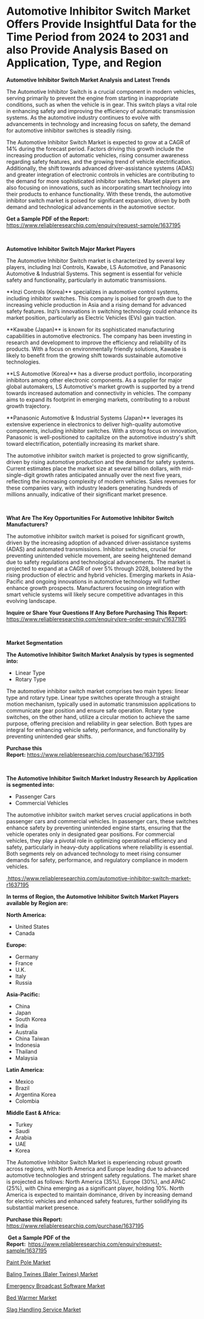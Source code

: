 <p><h1>Automotive Inhibitor Switch Market Offers Provide Insightful Data for the Time Period from 2024 to 2031 and also Provide Analysis Based on Application, Type, and Region</h1></p><p><strong>Automotive Inhibitor Switch Market Analysis and Latest Trends</strong></p>
<p><p>The Automotive Inhibitor Switch is a crucial component in modern vehicles, serving primarily to prevent the engine from starting in inappropriate conditions, such as when the vehicle is in gear. This switch plays a vital role in enhancing safety and improving the efficiency of automatic transmission systems. As the automotive industry continues to evolve with advancements in technology and increasing focus on safety, the demand for automotive inhibitor switches is steadily rising.</p><p>The Automotive Inhibitor Switch Market is expected to grow at a CAGR of 14% during the forecast period. Factors driving this growth include the increasing production of automatic vehicles, rising consumer awareness regarding safety features, and the growing trend of vehicle electrification. Additionally, the shift towards advanced driver-assistance systems (ADAS) and greater integration of electronic controls in vehicles are contributing to the demand for more sophisticated inhibitor switches. Market players are also focusing on innovations, such as incorporating smart technology into their products to enhance functionality. With these trends, the automotive inhibitor switch market is poised for significant expansion, driven by both demand and technological advancements in the automotive sector.</p></p>
<p><strong>Get a Sample PDF of the Report:&nbsp;</strong> <a href="https://www.reliableresearchiq.com/enquiry/request-sample/1637195">https://www.reliableresearchiq.com/enquiry/request-sample/1637195</a></p>
<p>&nbsp;</p>
<p><strong>Automotive Inhibitor Switch Major Market Players</strong></p>
<p><p>The Automotive Inhibitor Switch market is characterized by several key players, including Inzi Controls, Kawabe, LS Automotive, and Panasonic Automotive & Industrial Systems. This segment is essential for vehicle safety and functionality, particularly in automatic transmissions.</p><p>**Inzi Controls (Korea)** specializes in automotive control systems, including inhibitor switches. This company is poised for growth due to the increasing vehicle production in Asia and a rising demand for advanced safety features. Inzi’s innovations in switching technology could enhance its market position, particularly as Electric Vehicles (EVs) gain traction.</p><p>**Kawabe (Japan)** is known for its sophisticated manufacturing capabilities in automotive electronics. The company has been investing in research and development to improve the efficiency and reliability of its products. With a focus on environmentally friendly solutions, Kawabe is likely to benefit from the growing shift towards sustainable automotive technologies.</p><p>**LS Automotive (Korea)** has a diverse product portfolio, incorporating inhibitors among other electronic components. As a supplier for major global automakers, LS Automotive's market growth is supported by a trend towards increased automation and connectivity in vehicles. The company aims to expand its footprint in emerging markets, contributing to a robust growth trajectory.</p><p>**Panasonic Automotive & Industrial Systems (Japan)** leverages its extensive experience in electronics to deliver high-quality automotive components, including inhibitor switches. With a strong focus on innovation, Panasonic is well-positioned to capitalize on the automotive industry's shift toward electrification, potentially increasing its market share.</p><p>The automotive inhibitor switch market is projected to grow significantly, driven by rising automotive production and the demand for safety systems. Current estimates place the market size at several billion dollars, with mid-single-digit growth rates anticipated annually over the next five years, reflecting the increasing complexity of modern vehicles. Sales revenues for these companies vary, with industry leaders generating hundreds of millions annually, indicative of their significant market presence.</p></p>
<p>&nbsp;</p>
<p><strong>What Are The Key Opportunities For Automotive Inhibitor Switch Manufacturers?</strong></p>
<p><p>The automotive inhibitor switch market is poised for significant growth, driven by the increasing adoption of advanced driver-assistance systems (ADAS) and automated transmissions. Inhibitor switches, crucial for preventing unintended vehicle movement, are seeing heightened demand due to safety regulations and technological advancements. The market is projected to expand at a CAGR of over 5% through 2028, bolstered by the rising production of electric and hybrid vehicles. Emerging markets in Asia-Pacific and ongoing innovations in automotive technology will further enhance growth prospects. Manufacturers focusing on integration with smart vehicle systems will likely secure competitive advantages in this evolving landscape.</p></p>
<p><strong>Inquire or Share Your Questions If Any Before Purchasing This Report:</strong> <a href="https://www.reliableresearchiq.com/enquiry/pre-order-enquiry/1637195">https://www.reliableresearchiq.com/enquiry/pre-order-enquiry/1637195</a></p>
<p>&nbsp;</p>
<p><strong>Market Segmentation</strong></p>
<p><strong>The Automotive Inhibitor Switch Market Analysis by types is segmented into:</strong></p>
<p><ul><li>Linear Type</li><li>Rotary Type</li></ul></p>
<p><p>The automotive inhibitor switch market comprises two main types: linear type and rotary type. Linear type switches operate through a straight motion mechanism, typically used in automatic transmission applications to communicate gear position and ensure safe operation. Rotary type switches, on the other hand, utilize a circular motion to achieve the same purpose, offering precision and reliability in gear selection. Both types are integral for enhancing vehicle safety, performance, and functionality by preventing unintended gear shifts.</p></p>
<p><strong>Purchase this Report:&nbsp;</strong><a href="https://www.reliableresearchiq.com/purchase/1637195">https://www.reliableresearchiq.com/purchase/1637195</a></p>
<p>&nbsp;</p>
<p><strong>The Automotive Inhibitor Switch Market Industry Research by Application is segmented into:</strong></p>
<p><ul><li>Passenger Cars</li><li>Commercial Vehicles</li></ul></p>
<p><p>The automotive inhibitor switch market serves crucial applications in both passenger cars and commercial vehicles. In passenger cars, these switches enhance safety by preventing unintended engine starts, ensuring that the vehicle operates only in designated gear positions. For commercial vehicles, they play a pivotal role in optimizing operational efficiency and safety, particularly in heavy-duty applications where reliability is essential. Both segments rely on advanced technology to meet rising consumer demands for safety, performance, and regulatory compliance in modern vehicles.</p></p>
<p><a href="https://www.reliableresearchiq.com/automotive-inhibitor-switch-market-r1637195">&nbsp;https://www.reliableresearchiq.com/automotive-inhibitor-switch-market-r1637195</a></p>
<p><strong>In terms of Region, the Automotive Inhibitor Switch Market Players available by Region are:</strong></p>
<p>
    <p> <strong> North America: </strong>
        <ul>
            <li>United States</li>
            <li>Canada</li>
        </ul>
        </p> 
    <p> <strong> Europe: </strong>
        <ul>
            <li>Germany</li>
            <li>France</li>
            <li>U.K.</li>
            <li>Italy</li>
            <li>Russia</li>
        </ul>
        </p> 
    <p> <strong> Asia-Pacific: </strong>
        <ul>
            <li>China</li>
            <li>Japan</li>
            <li>South Korea</li>
            <li>India</li>
            <li>Australia</li>
            <li>China Taiwan</li>
            <li>Indonesia</li>
            <li>Thailand</li>
            <li>Malaysia</li>
        </ul>
        </p> 
    <p> <strong> Latin America: </strong>
        <ul>
            <li>Mexico</li>
            <li>Brazil</li>
            <li>Argentina Korea</li>
            <li>Colombia</li>
        </ul>
        </p> 
    <p> <strong> Middle East & Africa: </strong>
        <ul>
            <li>Turkey</li>
            <li>Saudi</li>
            <li>Arabia</li>
            <li>UAE</li>
            <li>Korea</li>
        </ul>
    </p>
    </p>
<p><p>The Automotive Inhibitor Switch Market is experiencing robust growth across regions, with North America and Europe leading due to advanced automotive technologies and stringent safety regulations. The market share is projected as follows: North America (35%), Europe (30%), and APAC (25%), with China emerging as a significant player, holding 10%. North America is expected to maintain dominance, driven by increasing demand for electric vehicles and enhanced safety features, further solidifying its substantial market presence.</p></p>
<p><strong>Purchase this Report: </strong><a href="https://www.reliableresearchiq.com/purchase/1637195">https://www.reliableresearchiq.com/purchase/1637195</a></p>
<p>&nbsp;<strong>Get a Sample PDF of the Report:&nbsp;&nbsp;</strong><a href="https://www.reliableresearchiq.com/enquiry/request-sample/1637195">https://www.reliableresearchiq.com/enquiry/request-sample/1637195</a></p>
<p><strong></strong></p>
<p><p><a href="https://issuu.com/reportprime-2/docs/paint-pole-market-size-2030.pptx_80c8369d0fbcc0">Paint Pole Market</a></p><p><a href="https://medium.com/@vikkipearcephotography/baling-twines-baler-twines-market-revolution-2024-2031-market-trends-shaping-the-next-decade-6d38c75e2850?postPublishedType=repub">Baling Twines (Baler Twines) Market</a></p><p><a href="https://www.linkedin.com/pulse/emergency-broadcast-software-industry-sector-new-technologies-qocjf?trackingId=X%2BGjUe0cRXmhoy8uprwdOw%3D%3D">Emergency Broadcast Software Market</a></p><p><a href="https://www.linkedin.com/pulse/global-bed-warmer-market-trends-analysis-future-growth-prospects-dbune?trackingId=dXgOqgHhQuCJaGHEMwpu5w%3D%3D">Bed Warmer Market</a></p><p><a href="https://medium.com/@vikkipearcephotography/slag-handling-service-market-strategic-insights-product-evolution-and-market-segmentation-in-the-e809f5e211eb">Slag Handling Service Market</a></p></p>